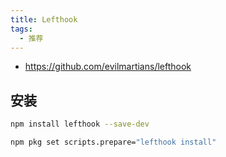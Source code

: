 ```yaml
---
title: Lefthook
tags:
  - 推荐
---
```


- https://github.com/evilmartians/lefthook

## 安装

```bash npm2yarn
npm install lefthook --save-dev
```

```bash
npm pkg set scripts.prepare="lefthook install"
```

